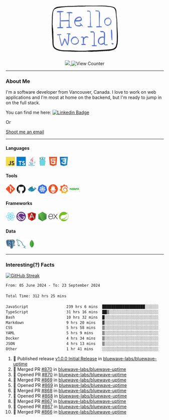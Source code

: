 <div align="center">
    <img src="./img/hello_world.webp" height="200px" width="">
    <div>
        <a href="https://www.linkedin.com/in/ajhollid">
            <img src="https://img.shields.io/badge/LinkedIn-blue"/>
        </a>
        <img src="https://komarev.com/ghpvc/?username=ajhollid&color=yellow" alt="View Counter">
    </div>
</div>

---

### About Me

I'm a software developer from Vancouver, Canada. I love to work on web applications and I'm most at home on the backend, but I'm ready to jump in on the full stack.

You can find me here: [![Linkedin Badge](https://img.shields.io/badge/-ajhollid-blue?style=flat&logo=Linkedin&logoColor=white)](https://www.linkedin.com/in/ajhollid)

Or

[Shoot me an email](mailto:ajhollid@gmail.com)

---

#### Languages

<div>
    <img src="./img/devicons/javascript-original.svg" width=30 height=30 alt="JavaScript">
    <img src="/img/devicons/typescript-original.svg" width=30 height=30 alt="TypeScript">
    <img src="./img/devicons/java-original.svg" width=30 height=30 alt="Java">
    <img src="./img/devicons/go-original.svg" width=30 height=30 alt="Golang">
    <img src="./img/devicons/html5-original.svg" width=30 height=30 alt="HTML 5">
    <img src="./img/devicons/css3-original.svg" width=30 height=30 alt="CSS 3">
</div>

#### Tools

<div>
    <img src="./img/devicons/git-original.svg" width=30 height=30 alt="Git">
    <img src="./img/devicons/github-original.svg" width=30 height=30 alt="Github">
    <img src="./img/devicons/docker-original.svg" width=30 
    height=30 alt="Docker">
    <img src="./img/devicons/kubernetes-original.svg" width=30 height=30 alt="K8">
    <img src="./img/devicons/prometheus-original.svg" width=30 height=30 alt="Prometheus">
    <img src="./img/devicons/grafana-original.svg" width=30 height=30 alt="Grafana">
    <img src="./img/devicons/nginx-original.svg" width=30 height=30 alt="Nginx">
</div>

#### Frameworks

<div>
    <img src="./img/devicons/react-original.svg" width=30 height=30 alt="React">
    <img src="./img/devicons/gatsby-original.svg" width=30 height=30 alt="Gatsby">
    <img src="./img/devicons/angularjs-original.svg" width=30 height=30 alt="AngularJS">
    <img src="./img/devicons/nodejs-original.svg" width=30 height=30 alt="NodeJS">
    <img src="./img/devicons/express-original.svg" width=30 height=30 alt="Express">
    <img src="./img/devicons/spring-original.svg" width=30 height=30 alt="Spring">
</div>

#### Data

<div>
    <img src="./img/devicons/postgresql-original.svg" width=30 height=30 alt="Postgresql">
    <img src="./img/devicons/mysql-original.svg" width=30 height=30 alt="Mysql">
    <img src="./img/devicons/mongodb-original.svg" width=30 height=30 alt="MongoDB">
</div>

---

### Interesting(?) Facts

[![GitHub Streak](http://github-readme-streak-stats.herokuapp.com?user=ajhollid)](https://git.io/streak-stats)

 <!--START_SECTION:waka-->

```txt
From: 05 June 2024 - To: 23 September 2024

Total Time: 312 hrs 25 mins

JavaScript                 239 hrs 6 mins  ███████████████████░░░░░░   76.12 %
TypeScript                 31 hrs 16 mins  ██▒░░░░░░░░░░░░░░░░░░░░░░   09.96 %
Bash                       10 hrs 32 mins  █░░░░░░░░░░░░░░░░░░░░░░░░   03.36 %
Markdown                   9 hrs 20 mins   ▓░░░░░░░░░░░░░░░░░░░░░░░░   02.98 %
CSS                        5 hrs 58 mins   ▒░░░░░░░░░░░░░░░░░░░░░░░░   01.90 %
YAML                       5 hrs 9 mins    ▒░░░░░░░░░░░░░░░░░░░░░░░░   01.64 %
Docker                     4 hrs 34 mins   ▒░░░░░░░░░░░░░░░░░░░░░░░░   01.46 %
JSON                       4 hrs 13 mins   ▒░░░░░░░░░░░░░░░░░░░░░░░░   01.35 %
Other                      1 hr 41 mins    ░░░░░░░░░░░░░░░░░░░░░░░░░   00.54 %
```

<!--END_SECTION:waka-->


<!--START_SECTION:activity-->
1. 🚀 Published release [v1.0.0 Initial Release](https://github.com/bluewave-labs/bluewave-uptime/releases/tag/v1.0) in [bluewave-labs/bluewave-uptime](https://github.com/bluewave-labs/bluewave-uptime)
2. 🎉 Merged PR [#870](https://github.com/bluewave-labs/bluewave-uptime/pull/870) in [bluewave-labs/bluewave-uptime](https://github.com/bluewave-labs/bluewave-uptime)
3. 💪 Opened PR [#870](https://github.com/bluewave-labs/bluewave-uptime/pull/870) in [bluewave-labs/bluewave-uptime](https://github.com/bluewave-labs/bluewave-uptime)
4. 🎉 Merged PR [#869](https://github.com/bluewave-labs/bluewave-uptime/pull/869) in [bluewave-labs/bluewave-uptime](https://github.com/bluewave-labs/bluewave-uptime)
5. 💪 Opened PR [#869](https://github.com/bluewave-labs/bluewave-uptime/pull/869) in [bluewave-labs/bluewave-uptime](https://github.com/bluewave-labs/bluewave-uptime)
6. 🎉 Merged PR [#868](https://github.com/bluewave-labs/bluewave-uptime/pull/868) in [bluewave-labs/bluewave-uptime](https://github.com/bluewave-labs/bluewave-uptime)
7. 💪 Opened PR [#868](https://github.com/bluewave-labs/bluewave-uptime/pull/868) in [bluewave-labs/bluewave-uptime](https://github.com/bluewave-labs/bluewave-uptime)
8. 🎉 Merged PR [#867](https://github.com/bluewave-labs/bluewave-uptime/pull/867) in [bluewave-labs/bluewave-uptime](https://github.com/bluewave-labs/bluewave-uptime)
9. 💪 Opened PR [#867](https://github.com/bluewave-labs/bluewave-uptime/pull/867) in [bluewave-labs/bluewave-uptime](https://github.com/bluewave-labs/bluewave-uptime)
10. 🎉 Merged PR [#866](https://github.com/bluewave-labs/bluewave-uptime/pull/866) in [bluewave-labs/bluewave-uptime](https://github.com/bluewave-labs/bluewave-uptime)
<!--END_SECTION:activity-->
